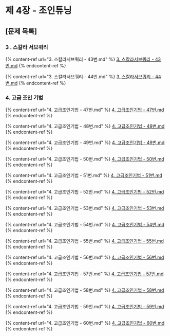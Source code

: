 # 제 4장 - 조인튜닝

## \[문제 목록]

### 3 . 스칼라 서브쿼리

{% content-ref url="3. 스칼라서브쿼리 - 43번.md" %}
[3. 스칼라서브쿼리 - 43번.md](<3. 스칼라서브쿼리 - 43번.md>)
{% endcontent-ref %}

{% content-ref url="3. 스칼라서브쿼리 - 44번.md" %}
[3. 스칼라서브쿼리 - 44번.md](<3. 스칼라서브쿼리 - 44번.md>)
{% endcontent-ref %}

### 4. 고급 조인 기법

{% content-ref url="4. 고급조인기법 - 47번.md" %}
[4. 고급조인기법 - 47번.md](<4. 고급조인기법 - 47번.md>)
{% endcontent-ref %}

{% content-ref url="4. 고급조인기법 - 48번.md" %}
[4. 고급조인기법 - 48번.md](<4. 고급조인기법 - 48번.md>)
{% endcontent-ref %}

{% content-ref url="4. 고급조인기법 - 49번.md" %}
[4. 고급조인기법 - 49번.md](<4. 고급조인기법 - 49번.md>)
{% endcontent-ref %}

{% content-ref url="4. 고급조인기법 - 50번.md" %}
[4. 고급조인기법 - 50번.md](<4. 고급조인기법 - 50번.md>)
{% endcontent-ref %}

{% content-ref url="4. 고급조인기법 - 51번.md" %}
[4. 고급조인기법 - 51번.md](<4. 고급조인기법 - 51번.md>)
{% endcontent-ref %}

{% content-ref url="4. 고급조인기법 - 52번.md" %}
[4. 고급조인기법 - 52번.md](<4. 고급조인기법 - 52번.md>)
{% endcontent-ref %}

{% content-ref url="4. 고급조인기법 - 53번.md" %}
[4. 고급조인기법 - 53번.md](<4. 고급조인기법 - 53번.md>)
{% endcontent-ref %}

{% content-ref url="4. 고급조인기법 - 54번.md" %}
[4. 고급조인기법 - 54번.md](<4. 고급조인기법 - 54번.md>)
{% endcontent-ref %}

{% content-ref url="4. 고급조인기법 - 55번.md" %}
[4. 고급조인기법 - 55번.md](<4. 고급조인기법 - 55번.md>)
{% endcontent-ref %}

{% content-ref url="4. 고급조인기법 - 56번.md" %}
[4. 고급조인기법 - 56번.md](<4. 고급조인기법 - 56번.md>)
{% endcontent-ref %}

{% content-ref url="4. 고급조인기법 - 57번.md" %}
[4. 고급조인기법 - 57번.md](<4. 고급조인기법 - 57번.md>)
{% endcontent-ref %}

{% content-ref url="4. 고급조인기법 - 58번.md" %}
[4. 고급조인기법 - 58번.md](<4. 고급조인기법 - 58번.md>)
{% endcontent-ref %}

{% content-ref url="4. 고급조인기법 - 59번.md" %}
[4. 고급조인기법 - 59번.md](<4. 고급조인기법 - 59번.md>)
{% endcontent-ref %}

{% content-ref url="4. 고급조인기법 - 60번.md" %}
[4. 고급조인기법 - 60번.md](<4. 고급조인기법 - 60번.md>)
{% endcontent-ref %}

